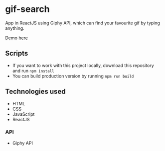 # gif-search

App in ReactJS using Giphy API, which can find your favourite gif by typing anything.

Demo [here](https://ciri1987.github.io/gif-search/)

## Scripts
  - If you want to work with this project locally, download this repository and run `npm install`
  - You can build production version by running `npm run build`

## Technologies used
  - HTML
  - CSS 
  - JavaScript
  - ReactJS

### API 
  - Giphy API
  
